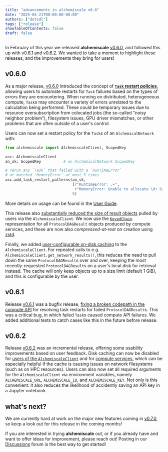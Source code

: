 ```yaml
---
title: "advancements in alchemiscale v0.6"
date: "2025-04-21T00:00:00-00:00"
authors: ["dotsdl"]
tags: ["release"]
showTableOfContents: false
draft: false
---
```


In February of this year we released **alchemiscale** [v0.6.0](https://github.com/OpenFreeEnergy/alchemiscale/releases/tag/v0.6.0), and followed this up with [v0.6.1](https://github.com/OpenFreeEnergy/alchemiscale/releases/tag/v0.6.1) and [v0.6.2](https://github.com/OpenFreeEnergy/alchemiscale/releases/tag/v0.6.2).
We wanted to take a moment to highlight these releases, and the improvements they bring for users!


## v0.6.0

As a major release, [v0.6.0](https://github.com/OpenFreeEnergy/alchemiscale/releases/tag/v0.6.0) introduced the concept of [**`Task` restart policies**](https://github.com/OpenFreeEnergy/alchemiscale/issues/277), allowing users to automate restarts for `Task` failures based on the types of errors they are encountering.
When running on distributed, heterogeneous compute, `Task`s may encounter a variety of errors unrelated to the calculation being performed.
These could be temporary issues due to resource oversubscription from colocated jobs (the so-called "noisy neighbor problem"), filesystem issues, GPU driver mismatches, or other problems that are often outside of a user's control.

Users can now set a restart policy for the `Task`s of an `AlchemicalNetwork` with:

```python
from alchemiscale import AlchemiscaleClient, ScopedKey

asc: AlchemiscaleClient
an_sk: ScopedKey          # an AlchemicalNetwork ScopedKey

# rerun any `Task` that failed with a `RunTimeError`
# or matched `MemoryError` at most 5 times
asc.add_task_restart_patterns(an_sk,
                              [r"RuntimeError: .+",
                               r"MemoryError: Unable to allocate \d+ GiB"],
                              5)

```

More details on usage can be found in the [User Guide](https://docs.alchemiscale.org/en/latest/user_guide.html#re-running-errored-tasks-with-task-restart-patterns).

This release also [substantially reduced the size of result objects](https://github.com/OpenFreeEnergy/alchemiscale/issues/220) pulled by users via the `AlchemiscaleClient`.
We now use the [`KeyedChain`](https://gufe.openfree.energy/en/stable/concepts/tokenizables.html#d-keyed-chain) representation for all `ProtocolDAGResult` objects produced by compute services, and these are now also *compressed-at-rest* on creation using [zstd](https://en.wikipedia.org/wiki/Zstd).

Finally, we added [user-configurable on-disk caching](https://github.com/OpenFreeEnergy/alchemiscale/issues/58) to the `AlchemiscaleClient`.
For repeated calls to e.g. `AlchemiscaleClient.get_network_results()`, this reduces the need to pull down the same `ProtocolDAGResult`s over and over, keeping the most recently-requested `ProtocolDAGResult`s on a user's local disk for retrieval instead.
The cache will only keep objects up to a size limit (default 1 GiB), and this is configurable by the user.


## v0.6.1

Release [v0.6.1](https://github.com/OpenFreeEnergy/alchemiscale/releases/tag/v0.6.1) was a bugfix release, [fixing a broken codepath in the compute API](https://github.com/OpenFreeEnergy/alchemiscale/pull/370) for resolving task restarts for failed `ProtocolDAGResult`s.
This was a critical bug, in which failed `Task`s caused compute API failures.
We added additional tests to catch cases like this in the future before release.


## v0.6.2

Release [v0.6.2](https://github.com/OpenFreeEnergy/alchemiscale/releases/tag/v0.6.2) was an incremental release, offering some usability improvements based on user feedback.
Disk caching can now be disabled for [users of the `AlchemiscaleClient`](https://github.com/OpenFreeEnergy/alchemiscale/issues/366) and for [compute services](https://github.com/OpenFreeEnergy/alchemiscale/pull/392), which can be especially helpful if the cache is causing issues on network filesystems (such as on HPC resources).
Users can also now set all required arguments for the `AlchemiscaleClient` via environment variables, namely `ALCHEMISCALE_URL`, `ALCHEMISCALE_ID`, and `ALCHEMISCALE_KEY`.
Not only is this convenient: it also reduces the likelihood of accidently saving an API key in a Jupyter notebook.

## what's next?

We are currently hard at work on the major new features coming in [v0.7.0](https://github.com/OpenFreeEnergy/alchemiscale/milestone/11), so keep a look out for this release in the coming months!

If you are interested in trying **alchemiscale** out, or if you already have and want to offer ideas for improvement, please reach out!
Posting in our [Discussions](https://github.com/OpenFreeEnergy/alchemiscale/discussions) forum is the best way to get started!
